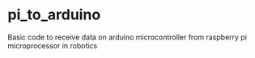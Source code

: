 # pi_to_arduino
Basic code to receive data on arduino microcontroller from raspberry pi microprocessor in robotics
